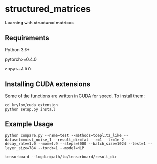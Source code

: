 # structured_matrices
Learning with structured matrices

## Requirements
Python 3.6+

pytorch>=0.4.0

cupy>=4.0.0

## Installing CUDA extensions
Some of the functions are written in CUDA for speed. To install them:
```
cd krylov/cuda_extension
python setup.py install
```


## Example Usage
```
python compare.py --name=test --methods=toeplitz_like --dataset=mnist_noise_1 --result_dir=fat --r=1 --lr=1e-2 --decay_rate=1.0 --mom=0.9 --steps=3000 --batch_size=1024 --test=1 --layer_size=784 --torch=1 --model=MLP
```
`tensorboard --logdir=path/to/tensorboard/result_dir`
